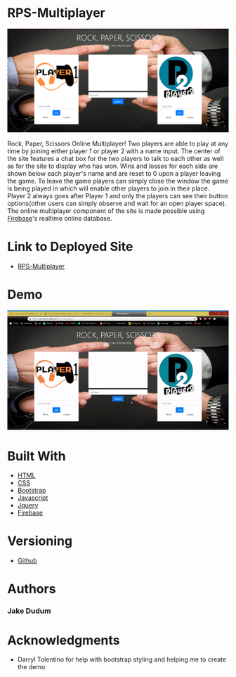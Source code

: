# RPS-Multiplayer

![alt text](assets/images/deployed.png "RPS-Multiplayer")

Rock, Paper, Scissors Online Multiplayer! Two players are able to play at any time by joining either player 1 or player 2 with a name input. The center of the site features a chat box for the two players to talk to each other as well as for the site to display who has won. Wins and losses for each side are shown below each player's name and are reset to 0 upon a player leaving the game. To leave the game players can simply close the window the game is being played in which will enable other players to join in their place. Player 2 always goes after Player 1 and only the players can see their button options(other users can simply observe and wait for an open player space). The online multiplayer component of the site is made possible using [Firebase](https://firebase.google.com/)'s realtime online database.

# Link to Deployed Site
- [RPS-Multiplayer](https://jakedudum.github.io/RPS-Multiplayer/)

# Demo

![alt text](assets/images/demo.gif "Website Demo")

# Built With
- [HTML](https://developer.mozilla.org/en-US/docs/Learn/HTML)
- [CSS](https://developer.mozilla.org/en-US/docs/Web/CSS)
- [Bootstrap](https://getbootstrap.com/)
- [Javascript](https://developer.mozilla.org/en-US/docs/Web/JavaScript)
- [Jquery](https://jquery.com/)
- [Firebase](https://firebase.google.com/)

# Versioning
- [Github](https://github.com/)

# Authors
### Jake Dudum

# Acknowledgments
- Darryl Tolentino for help with bootstrap styling and helping me to create the demo